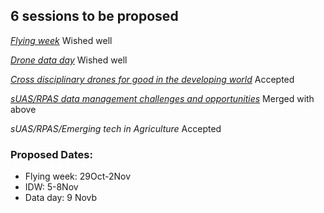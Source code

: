 ## 6 sessions to be proposed

[*Flying week*](https://docs.google.com/document/d/1yq7x7A8eE8GlaNamyhBSFawvZolz0M0oo8xnHHeynAc/edit)
Wished well

[*Drone data day*](https://docs.google.com/document/d/1sRngfP4nx5zJ40JGRxCak6RpjkMFGdEJPqrHtkgMs78/edit)
Wished well

[*Cross disciplinary drones for good in the developing world*](https://docs.google.com/document/d/1TtNt2pNhUj24sqzjXraXsAbZuBq4KFvF1cEOHBlO6TU/edit)
Accepted

[*sUAS/RPAS data management challenges and opportunities*](https://docs.google.com/document/d/1Ci1mc4BkE5NMVEdVLPd_Yk5wRo-TtX5USiPkt4GT0nk/edit)
Merged with above

*sUAS/RPAS/Emerging tech in Agriculture*
Accepted


### Proposed Dates:
- Flying week: 29Oct-2Nov
- IDW: 5-8Nov
- Data day: 9 Novb

